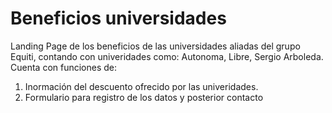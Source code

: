 # Beneficios universidades
Landing Page de los beneficios de las universidades aliadas del grupo Equiti, contando con univeridades como: Autonoma, Libre, Sergio Arboleda.
Cuenta con funciones de:
1. Inormación del descuento ofrecido por las univeridades.
2. Formulario para registro de los datos y posterior contacto
